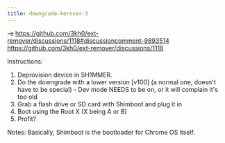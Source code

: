 ```yaml
---
title: downgrade-kernver-3
---
```


-e 
https://github.com/3kh0/ext-remover/discussions/1118#discussioncomment-9893514
https://github.com/3kh0/ext-remover/discussions/1118

Instructions:
1. Deprovision device in SH1MMER.
2. Do the downgrade with a lower version [v100] (a normal one, doesn't have to be special) - Dev mode NEEDS to be on, or it will complain it's too old
3. Grab a flash drive or SD card with Shimboot and plug it in
4. Boot using the Root X (X being A or B)
5. Profit?

Notes:
Basically, Shimboot is the bootloader for Chrome OS itself.
